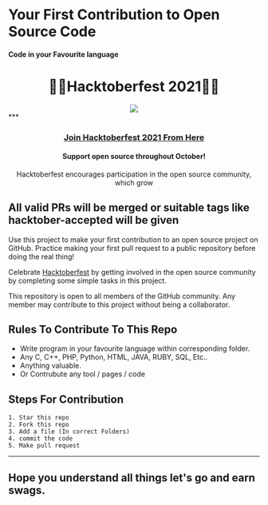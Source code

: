 # Your First Contribution to Open Source Code
<h4> Code in your Favourite language <h4/>
<h1 align="center"> 🎁🎁Hacktoberfest 2021👘👘 </h1>
    <center>
<img margin="auto" src="https://i.ibb.co/HCgqwQ1/Whats-App-Image-2021-10-04-at-12-25-40-AM.jpg">
    </center>
***
<h3 align="center">
    <a href="https://hacktoberfest.digitalocean.com/">
        Join Hacktoberfest 2021 From Here 
    </a>
</h3>

<h4 align="center">Support open source throughout October!</h4>
<p align="center">Hacktoberfest encourages participation in the open source community, which grow</p>

## All valid PRs will be merged or suitable tags like hacktober-accepted will be given 

Use this project to make your first contribution to an open source project on GitHub. Practice making your first pull request to a public repository before doing the real thing!

Celebrate [Hacktoberfest](https://hacktoberfest.digitalocean.com/) by getting involved in the open source community by completing some simple tasks in this project.

This repository is open to all members of the GitHub community. Any member may contribute to this project without being a collaborator.

## Rules To Contribute To This Repo

-   Write program in your favourite language within corresponding folder.
-   Any C, C++, PHP, Python, HTML, JAVA, RUBY, SQL, Etc.. 
-   Anything valuable.
-   Or Contrubute any tool / pages / code

## Steps For Contribution
  
    1. Star this repo
    2. Fork this repo
    3. Add a file (In correct Folders)
    4. commit the code
    5. Make pull request
***

## Hope you understand all things let's go and earn swags.

